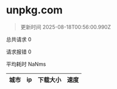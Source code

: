 
  # unpkg.com

  > 更新时间 2025-08-18T00:56:00.990Z
  
  总共请求 0

  请求报错 0

  平均耗时 NaNms

|城市|ip|下载大小|速度|
|-----|----------|---|---|

  
